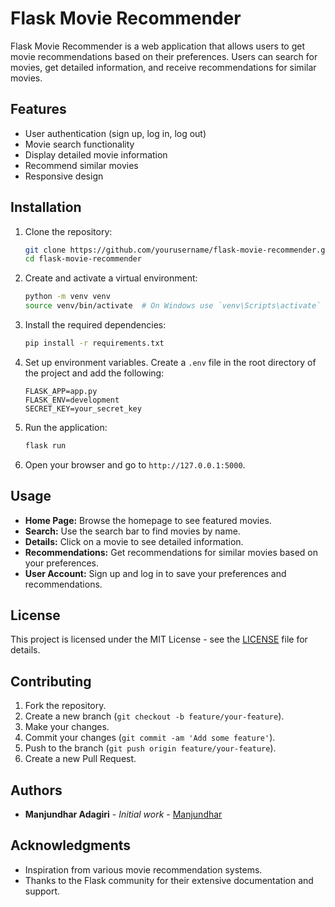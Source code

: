# Flask Movie Recommender

Flask Movie Recommender is a web application that allows users to get movie recommendations based on their preferences. Users can search for movies, get detailed information, and receive recommendations for similar movies.

## Features

- User authentication (sign up, log in, log out)
- Movie search functionality
- Display detailed movie information
- Recommend similar movies
- Responsive design

## Installation

1. Clone the repository:

    ```bash
    git clone https://github.com/yourusername/flask-movie-recommender.git
    cd flask-movie-recommender
    ```

2. Create and activate a virtual environment:

    ```bash
    python -m venv venv
    source venv/bin/activate  # On Windows use `venv\Scripts\activate`
    ```

3. Install the required dependencies:

    ```bash
    pip install -r requirements.txt
    ```

4. Set up environment variables. Create a `.env` file in the root directory of the project and add the following:

    ```env
    FLASK_APP=app.py
    FLASK_ENV=development
    SECRET_KEY=your_secret_key
    ```

5. Run the application:

    ```bash
    flask run
    ```

6. Open your browser and go to `http://127.0.0.1:5000`.

## Usage

- **Home Page:** Browse the homepage to see featured movies.
- **Search:** Use the search bar to find movies by name.
- **Details:** Click on a movie to see detailed information.
- **Recommendations:** Get recommendations for similar movies based on your preferences.
- **User Account:** Sign up and log in to save your preferences and recommendations.

## License

This project is licensed under the MIT License - see the [LICENSE](LICENSE) file for details.

## Contributing

1. Fork the repository.
2. Create a new branch (`git checkout -b feature/your-feature`).
3. Make your changes.
4. Commit your changes (`git commit -am 'Add some feature'`).
5. Push to the branch (`git push origin feature/your-feature`).
6. Create a new Pull Request.

## Authors

- **Manjundhar Adagiri** - *Initial work* - [Manjundhar](https://github.com/Manju025)

## Acknowledgments

- Inspiration from various movie recommendation systems.
- Thanks to the Flask community for their extensive documentation and support.

